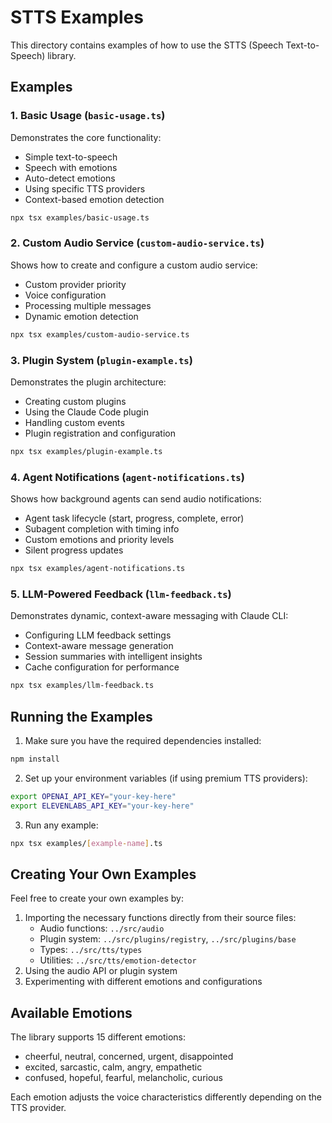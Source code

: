 # STTS Examples

This directory contains examples of how to use the STTS (Speech Text-to-Speech) library.

## Examples

### 1. Basic Usage (`basic-usage.ts`)

Demonstrates the core functionality:

- Simple text-to-speech
- Speech with emotions
- Auto-detect emotions
- Using specific TTS providers
- Context-based emotion detection

```bash
npx tsx examples/basic-usage.ts
```

### 2. Custom Audio Service (`custom-audio-service.ts`)

Shows how to create and configure a custom audio service:

- Custom provider priority
- Voice configuration
- Processing multiple messages
- Dynamic emotion detection

```bash
npx tsx examples/custom-audio-service.ts
```

### 3. Plugin System (`plugin-example.ts`)

Demonstrates the plugin architecture:

- Creating custom plugins
- Using the Claude Code plugin
- Handling custom events
- Plugin registration and configuration

```bash
npx tsx examples/plugin-example.ts
```

### 4. Agent Notifications (`agent-notifications.ts`)

Shows how background agents can send audio notifications:

- Agent task lifecycle (start, progress, complete, error)
- Subagent completion with timing info
- Custom emotions and priority levels
- Silent progress updates

```bash
npx tsx examples/agent-notifications.ts
```

### 5. LLM-Powered Feedback (`llm-feedback.ts`)

Demonstrates dynamic, context-aware messaging with Claude CLI:

- Configuring LLM feedback settings
- Context-aware message generation
- Session summaries with intelligent insights
- Cache configuration for performance

```bash
npx tsx examples/llm-feedback.ts
```

## Running the Examples

1. Make sure you have the required dependencies installed:

```bash
npm install
```

2. Set up your environment variables (if using premium TTS providers):

```bash
export OPENAI_API_KEY="your-key-here"
export ELEVENLABS_API_KEY="your-key-here"
```

3. Run any example:

```bash
npx tsx examples/[example-name].ts
```

## Creating Your Own Examples

Feel free to create your own examples by:

1. Importing the necessary functions directly from their source files:
   - Audio functions: `../src/audio`
   - Plugin system: `../src/plugins/registry`, `../src/plugins/base`
   - Types: `../src/tts/types`
   - Utilities: `../src/tts/emotion-detector`
2. Using the audio API or plugin system
3. Experimenting with different emotions and configurations

## Available Emotions

The library supports 15 different emotions:

- cheerful, neutral, concerned, urgent, disappointed
- excited, sarcastic, calm, angry, empathetic
- confused, hopeful, fearful, melancholic, curious

Each emotion adjusts the voice characteristics differently depending on the TTS provider.
